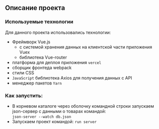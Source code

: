 ## Описание проекта

### Используемые технологии
Для данного проекта использовались технологии:
* Фреймворк Vue.js
    * c системой хранения данных на клиентской части приложения Vuex
    * библиотека Vue-router
* платформа для деплоя приложения `vercel`
* сборщик фронтеда webpack
* стили CSS
* `JavaScript` библиотека Axios для получения данных с API
* менеджер пакетов `Yarn`

### Как запустить:
* В корневом каталоге через оболочку командной строки запускаем json-сервер с данными о товарах командой:<br /> `json-server --watch db.json`
* Запускаем проект командой: `run server`
